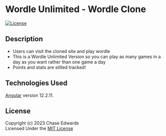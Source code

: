# Wordle Unlimited - Wordle Clone
[![License](https://img.shields.io/badge/license-The%20MIT%20License-success.svg)](https://shields.io/)


## Description
* Users can visit the cloned site and play wordle
* This is a Wordle Unlimited Version so you can play as many games in a day as you want rather than one game a day
* Points and stats are stilled tracked!
     
## Technologies Used
[Angular](https://angular.io/) version 12.2.11.

## License
Copyright (c) 2023 Chase Edwards    
Licensed Under the [MIT License](License)